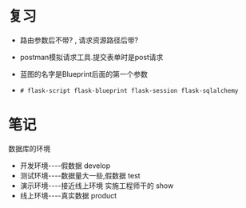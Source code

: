 # 复习

+ 路由参数后不带? , 请求资源路径后带?

+ postman模拟请求工具.提交表单时是post请求

+ 蓝图的名字是Blueprint后面的第一个参数

+ ```
  # flask-script flask-blueprint flask-session flask-sqlalchemy
  ```

# 笔记

数据库的环境

+ 开发环境----假数据           develop
+ 测试环境----数据量大一些,假数据        test
+ 演示环境----接近线上环境     实施工程师干的        show
+  线上环境----真实数据       product

